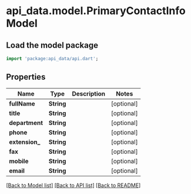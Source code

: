 # api_data.model.PrimaryContactInfoModel

## Load the model package
```dart
import 'package:api_data/api.dart';
```

## Properties
Name | Type | Description | Notes
------------ | ------------- | ------------- | -------------
**fullName** | **String** |  | [optional] 
**title** | **String** |  | [optional] 
**department** | **String** |  | [optional] 
**phone** | **String** |  | [optional] 
**extension_** | **String** |  | [optional] 
**fax** | **String** |  | [optional] 
**mobile** | **String** |  | [optional] 
**email** | **String** |  | [optional] 

[[Back to Model list]](../README.md#documentation-for-models) [[Back to API list]](../README.md#documentation-for-api-endpoints) [[Back to README]](../README.md)


